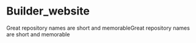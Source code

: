 # Builder_website
Great repository names are short and memorableGreat repository names are short and memorable
